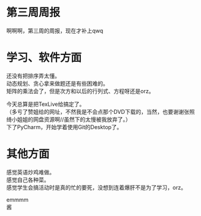 第三周周报
==

啊啊啊，第三周的周报，现在才补上qwq   

学习、软件方面
=
还没有把排序弄太懂。  
动态规划、贪心拿来做题还是有些困难的。  
矩阵的乘法会了，但是次方和以后的行列式、方程呀还是orz。  

今天总算是把TexLive给搞定了。  
（多亏了赞姐给的网址，不然我是不会点那个DVD下载的，当然，也要谢谢张照绮小姐姐的网盘资源啊//虽然下的太慢被我放弃了。）  
下了PyCharm，开始学着使用Git的Desktop了。

其他方面
=
感觉英语炒鸡难做。  
感觉自己各种菜。  
感觉学生会搞活动时是真的忙的要死，没想到连着爆肝不是为了学习，orz。  

emmmm  
酱
